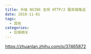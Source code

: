 ```yaml
---
title: 升级 NGINX 支持 HTTP/2 服务端推送
date: 2018-11-01
tags:
  - 其他
categories:
  - 后端相关
---
```


https://zhuanlan.zhihu.com/p/37465872

